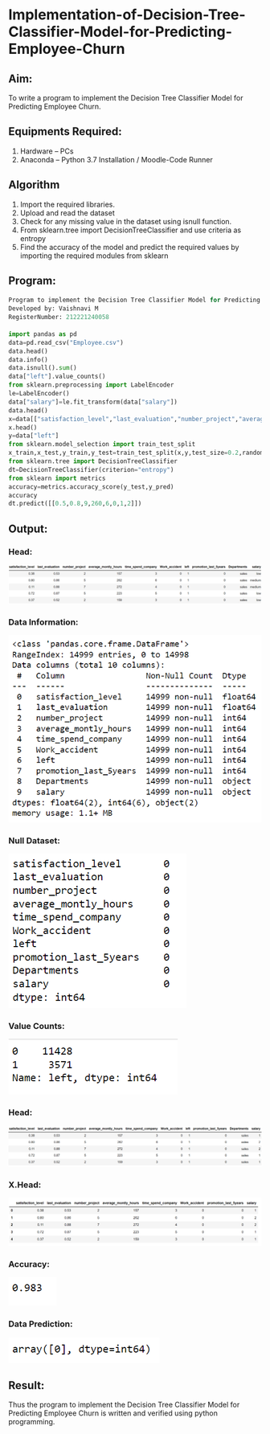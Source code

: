 # Implementation-of-Decision-Tree-Classifier-Model-for-Predicting-Employee-Churn

## Aim:
To write a program to implement the Decision Tree Classifier Model for Predicting Employee Churn.

## Equipments Required:
1. Hardware – PCs
2. Anaconda – Python 3.7 Installation / Moodle-Code Runner

## Algorithm
1. Import the required libraries.
2. Upload and read the dataset
3. Check for any missing value in the dataset using isnull function.
4. From sklearn.tree import DecisionTreeClassifier and use criteria as entropy
5. Find the accuracy of the model and predict the required values
by importing the required modules from sklearn 

## Program:
```python 
Program to implement the Decision Tree Classifier Model for Predicting Employee Churn.
Developed by: Vaishnavi M
RegisterNumber: 212221240058

import pandas as pd
data=pd.read_csv("Employee.csv")
data.head()
data.info()
data.isnull().sum()
data["left"].value_counts()
from sklearn.preprocessing import LabelEncoder
le=LabelEncoder()
data["salary"]=le.fit_transform(data["salary"])
data.head()
x=data[["satisfaction_level","last_evaluation","number_project","average_montly_hours","time_spend_company","Work_accident","promotion_last_5years","salary"]]
x.head()
y=data["left"]
from sklearn.model_selection import train_test_split
x_train,x_test,y_train,y_test=train_test_split(x,y,test_size=0.2,random_state=100)
from sklearn.tree import DecisionTreeClassifier
dt=DecisionTreeClassifier(criterion="entropy")
from sklearn import metrics
accuracy=metrics.accuracy_score(y_test,y_pred)
accuracy
dt.predict([[0.5,0.8,9,260,6,0,1,2]])

```

## Output:
### Head:
![decision tree classifier](head.png)
### Data Information:
![decision tree classifier](info.png)
### Null Dataset:
![decision tree classifier](isnull.png)
### Value Counts:
![decision tree classifier](left.png)
### Head:
![decision tree classifier](head2.png)
### X.Head:
![decision tree classifier](xhead.png)
### Accuracy:
![decision tree classifier](accuracy.png)
### Data Prediction:
![decision tree classifier](datatype.png)


## Result:
Thus the program to implement the  Decision Tree Classifier Model for Predicting Employee Churn is written and verified using python programming.
